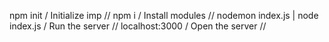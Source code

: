 npm init / Initialize imp //
npm i / Install modules //
nodemon index.js | node index.js / Run the server  //
localhost:3000 / Open the server //
